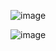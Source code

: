 ![image](https://user-images.githubusercontent.com/56068905/137585890-2992021e-1953-4ef9-9f49-a512085aba29.png)

![image](https://user-images.githubusercontent.com/56068905/137585896-498cacf6-914e-49c0-882e-11c9b9f72443.png)
